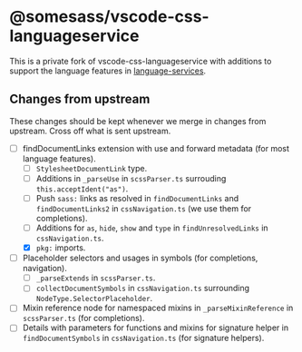 # @somesass/vscode-css-languageservice

This is a private fork of vscode-css-languageservice with additions to support the language features in [language-services](../language-services/).

## Changes from upstream

These changes should be kept whenever we merge in changes from upstream. Cross off what is sent upstream.

- [ ] findDocumentLinks extension with use and forward metadata (for most language features).
  - [ ] `StylesheetDocumentLink` type.
  - [ ] Additions in `_parseUse` in `scssParser.ts` surrouding `this.acceptIdent("as")`.
  - [ ] Push `sass:` links as resolved in `findDocumentLinks` and `findDocumentLinks2` in `cssNavigation.ts` (we use them for completions).
  - [ ] Additions for `as`, `hide`, `show` and `type` in `findUnresolvedLinks` in `cssNavigation.ts`.
  - [x] `pkg:` imports.
- [ ] Placeholder selectors and usages in symbols (for completions, navigation).
  - [ ] `_parseExtends` in `scssParser.ts`.
  - [ ] `collectDocumentSymbols` in `cssNavigation.ts` surrounding `NodeType.SelectorPlaceholder`.
- [ ] Mixin reference node for namespaced mixins in `_parseMixinReference` in `scssParser.ts` (for completions).
- [ ] Details with parameters for functions and mixins for signature helper in `findDocumentSymbols` in `cssNavigation.ts` (for signature helpers).
